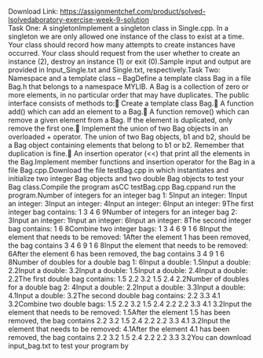 Download Link: https://assignmentchef.com/product/solved-lsolvedaboratory-exercise-week-9-solution
<br>
Task One: A singletonImplement a singleton class in Single.cpp. In a singleton we are only allowed one instance of the class to exist at a time. Your class should record how many attempts to create instances have occurred. Your class should request from the user whether to create an instance (2), destroy an instance (1) or exit (0).Sample input and output are provided in Input_Single.txt and Single.txt, respectively.Task Two: Namespace and a template class – BagDefine a template class Bag in a file Bag.h that belongs to a namespace MYLIB. A Bag is a collection of zero or more elements, in no particular order that may have duplicates. The public interface consists of methods to: Create a template class Bag. A function add() which can add an element to a Bag. A function remove() which can remove a given element from a Bag. If the element is duplicated, only remove the first one. Implement the union of two Bag objects in an overloaded + operator. The union of two Bag objects, b1 and b2, should be a Bag object containing elements that belong to b1 or b2. Remember that duplication is fine. An insertion operator (&lt;&lt;) that print all the elements in the Bag.Implement member functions and insertion operator for the Bag in a file Bag.cpp.Download the file testBag.cpp in which instantiates and initialize two integer Bag objects and two double Bag objects to test your Bag class.Compile the program asCC testBag.cpp Bag.cppand run the program.Number of integers for an integer bag 1: 5Input an integer: 1Input an integer: 3Input an integer: 4Input an integer: 6Input an integer: 9The first integer bag contains: 1 3 4 6 9Number of integers for an integer bag 2: 3Input an integer: 1Input an integer: 6Input an integer: 8The second integer bag contains: 1 6 8Combine two integer bags: 1 3 4 6 9 1 6 8Input the element that needs to be removed: 1After the element 1 has been removed, the bag contains 3 4 6 9 1 6 8Input the element that needs to be removed: 6After the element 6 has been removed, the bag contains 3 4 9 1 6 8Number of doubles for a double bag 1: 6Input a double: 1.5Input a double: 2.2Input a double: 3.2Input a double: 1.5Input a double: 2.4Input a double: 2.2The first double bag contains: 1.5 2.2 3.2 1.5 2.4 2.2Number of doubles for a double bag 2: 4Input a double: 2.2Input a double: 3.3Input a double: 4.1Input a double: 3.2The second double bag contains: 2.2 3.3 4.1 3.2Combine two double bags: 1.5 2.2 3.2 1.5 2.4 2.2 2.2 3.3 4.1 3.2Input the element that needs to be removed: 1.5After the element 1.5 has been removed, the bag contains 2.2 3.2 1.5 2.4 2.2 2.2 3.3 4.1 3.2Input the element that needs to be removed: 4.1After the element 4.1 has been removed, the bag contains 2.2 3.2 1.5 2.4 2.2 2.2 3.3 3.2You can download input_bag.txt to test your program by